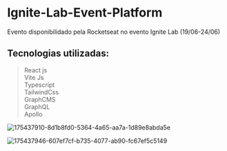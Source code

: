 # Ignite-Lab-Event-Platform

Evento disponibilidado pela Rocketseat no evento Ignite Lab (19/06-24/06)
## Tecnologias utilizadas:
>React js <br/>
>Vite Js <br/>
>Typescript <br/>
>TailwindCss <br/>
>GraphCMS <br/>
>GraphQL <br/>
>Apollo <br/>

![175437910-8d1b8fd0-5364-4a65-aa7a-1d89e8abda5e](https://user-images.githubusercontent.com/62970346/175438104-01188ae0-03bb-4f6c-b6e3-cf589048a095.png)

![175437946-607ef7cf-b735-4077-ab90-fc67ef5c5149](https://user-images.githubusercontent.com/62970346/175438125-4fc2c7ad-8583-4d0a-850c-ac4285709e61.png)
